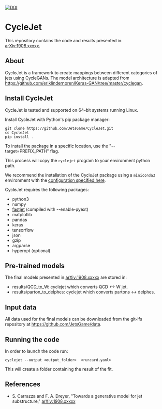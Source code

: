 [![DOI](https://zenodo.org/badge/DOI/)](https://doi.org)

CycleJet
========

This repository contains the code and results presented in [arXiv:1908.xxxxx](https://arxiv.org/abs/1908.xxxxxx).

## About

CycleJet is a framework to create mappings between different categories of jets using CycleGANs.
The model architecture is adapted from https://github.com/eriklindernoren/Keras-GAN/tree/master/cyclegan.

## Install CycleJet

CycleJet is tested and supported on 64-bit systems running Linux.

Install CycleJet with Python's pip package manager:
```
git clone https://github.com/JetsGame/CycleJet.git
cd CycleJet
pip install .
```
To install the package in a specific location, use the "--target=PREFIX_PATH" flag.

This process will copy the `cyclejet` program to your environment python path.

We recommend the installation of the CycleJet package using a `miniconda3`
environment with the
[configuration specified here](https://github.com/JetsGame/CycleJet/blob/master/environment.yml).

CycleJet requires the following packages:
- python3
- numpy
- [fastjet](http://fastjet.fr/) (compiled with --enable-pyext)
- matplotlib
- pandas
- keras
- tensorflow
- json
- gzip
- argparse
- hyperopt (optional)


## Pre-trained models

The final models presented in
[arXiv:1908.xxxxx](https://arxiv.org/abs/1908.xxxxx "gLund paper")
are stored in:
- results/QCD_to_W: cyclejet which converts QCD <-> W jet.
- results/parton_to_delphes: cyclejet which converts partons <-> delphes.

## Input data

All data used for the final models can be downloaded from the git-lfs repository
at https://github.com/JetsGame/data.

## Running the code

In order to launch the code run:
```
cyclejet --output <output_folder>  <runcard.yaml>
```
This will create a folder containing the result of the fit.

## References

* S. Carrazza and F. A. Dreyer, "Towards a generative model for jet substructure,"
  [arXiv:1908.xxxxx](https://arxiv.org/abs/1908.xxxxx "gLund paper")